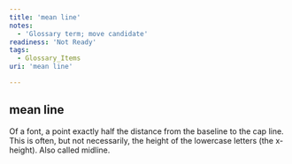 ```yaml
---
title: 'mean line'
notes:
  - 'Glossary term; move candidate'
readiness: 'Not Ready'
tags:
  - Glossary_Items
uri: 'mean line'

---
```

## mean line

Of a font, a point exactly half the distance from the baseline to the cap line. This is often, but not necessarily, the height of the lowercase letters (the x-height). Also called midline.

